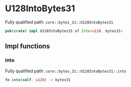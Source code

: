 # U128IntoBytes31

Fully qualified path: `core::bytes_31::U128IntoBytes31`

```rust
pub(crate) impl U128IntoBytes31 of Into<u128, bytes31>
```

## Impl functions

### into

Fully qualified path: `core::bytes_31::U128IntoBytes31::into`

```rust
fn into(self: u128) -> bytes31
```


